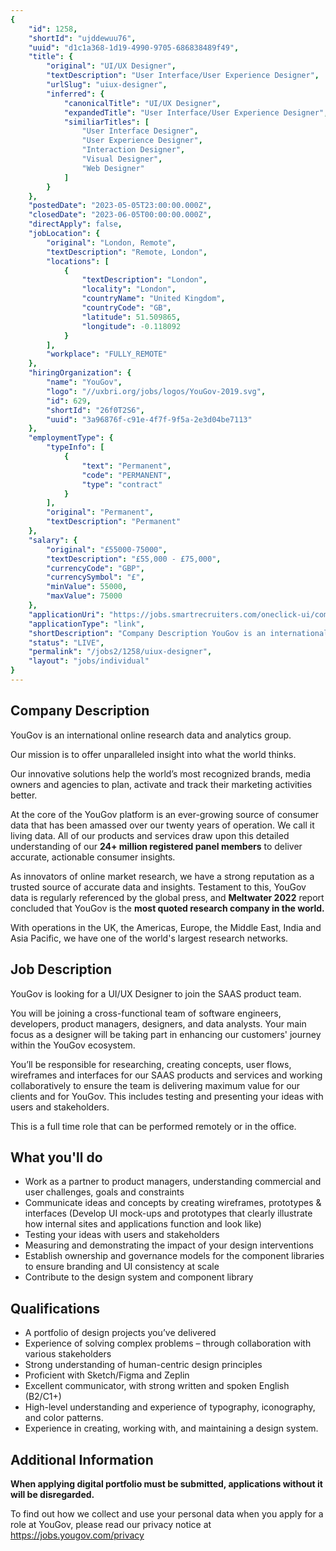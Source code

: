 ```yaml
---
{
	"id": 1258,
	"shortId": "ujddewuu76",
	"uuid": "d1c1a368-1d19-4990-9705-686838489f49",
	"title": {
		"original": "UI/UX Designer",
		"textDescription": "User Interface/User Experience Designer",
		"urlSlug": "uiux-designer",
		"inferred": {
			"canonicalTitle": "UI/UX Designer",
			"expandedTitle": "User Interface/User Experience Designer",
			"similiarTitles": [
				"User Interface Designer",
				"User Experience Designer",
				"Interaction Designer",
				"Visual Designer",
				"Web Designer"
			]
		}
	},
	"postedDate": "2023-05-05T23:00:00.000Z",
	"closedDate": "2023-06-05T00:00:00.000Z",
	"directApply": false,
	"jobLocation": {
		"original": "London, Remote",
		"textDescription": "Remote, London",
		"locations": [
			{
				"textDescription": "London",
				"locality": "London",
				"countryName": "United Kingdom",
				"countryCode": "GB",
				"latitude": 51.509865,
				"longitude": -0.118092
			}
		],
		"workplace": "FULLY_REMOTE"
	},
	"hiringOrganization": {
		"name": "YouGov",
		"logo": "//uxbri.org/jobs/logos/YouGov-2019.svg",
		"id": 629,
		"shortId": "26f0T2S6",
		"uuid": "3a96876f-c91e-4f7f-9f5a-2e3d04be7113"
	},
	"employmentType": {
		"typeInfo": [
			{
				"text": "Permanent",
				"code": "PERMANENT",
				"type": "contract"
			}
		],
		"original": "Permanent",
		"textDescription": "Permanent"
	},
	"salary": {
		"original": "£55000-75000",
		"textDescription": "£55,000 - £75,000",
		"currencyCode": "GBP",
		"currencySymbol": "£",
		"minValue": 55000,
		"maxValue": 75000
	},
	"applicationUri": "https://jobs.smartrecruiters.com/oneclick-ui/company/YouGov1/publication/aa501967-2c51-4b96-969d-dfa2b4c36d98?dcr_ci=YouGov1",
	"applicationType": "link",
	"shortDescription": "Company Description YouGov is an international online research data and analytics group. Our mission is to offer unparalleled insight into what the world thinks. Our innovative solutions help",
	"status": "LIVE",
	"permalink": "/jobs2/1258/uiux-designer",
	"layout": "jobs/individual"
}
---
```

<h2 id="company-description">Company Description</h2>
<p>YouGov is an international online research data and analytics group.</p>
<p>Our mission is to offer unparalleled insight into what the world thinks.</p>
<p>Our innovative solutions help the world’s most recognized brands, media owners and agencies to plan, activate and track their marketing activities better.</p>
<p>At the core of the YouGov platform is an ever-growing source of consumer data that has been amassed over our twenty years of operation. We call it living data. All of our products and services draw upon this detailed understanding of our <strong>24+ million registered panel members</strong> to deliver accurate, actionable consumer insights.</p>
<p>As innovators of online market research, we have a strong reputation as a trusted source of accurate data and insights. Testament to this, YouGov data is regularly referenced by the global press, and <strong>Meltwater 2022</strong> report concluded that YouGov is the <strong>most quoted research company in the world.</strong></p>
<p>With operations in the UK, the Americas, Europe, the Middle East, India and Asia Pacific, we have one of the world's largest research networks.</p>
<h2 id="job-description">Job Description</h2>
<p>YouGov is looking for a UI/UX Designer to join the SAAS product team.</p>
<p>You will be joining a cross-functional team of software engineers, developers, product managers, designers, and data analysts. Your main focus as a designer will be taking part in enhancing our customers' journey within the YouGov ecosystem.</p>
<p>You’ll be responsible for researching, creating concepts, user flows, wireframes and interfaces for our SAAS products and services and working collaboratively to ensure the team is delivering maximum value for our clients and for YouGov. This includes testing and presenting your ideas with users and stakeholders.</p>
<p>This is a full time role that can be performed remotely or in the office.</p>
<h2 id="what-youll-do">What you'll do</h2>
<ul>
<li>Work as a partner to product managers, understanding commercial and user challenges, goals and constraints  </li>
<li>Communicate ideas and concepts by creating wireframes, prototypes &amp; interfaces (Develop UI mock-ups and prototypes that clearly illustrate how internal sites and applications function and look like)</li>
<li>Testing your ideas with users and stakeholders</li>
<li>Measuring and demonstrating the impact of your design interventions</li>
<li>Establish ownership and governance models for the component libraries to ensure branding and UI consistency at scale </li>
<li>Contribute to the design system and component library</li>
</ul>
<h2 id="qualifications">Qualifications</h2>
<ul>
<li>A portfolio of design projects you’ve delivered</li>
<li>Experience of solving complex problems – through collaboration with various stakeholders</li>
<li>Strong understanding of human-centric design principles </li>
<li>Proficient with Sketch/Figma and Zeplin </li>
<li>Excellent communicator, with strong written and spoken English (B2/C1+) </li>
<li>High-level understanding and experience of typography, iconography, and color patterns.</li>
<li>Experience in creating, working with, and maintaining a design system.</li>
</ul>
<h2 id="additional-information">Additional Information</h2>
<p><strong>When applying digital portfolio must be submitted, applications without it will be disregarded.</strong></p>
<p>To find out how we collect and use your personal data when you apply for a role at YouGov, please read our privacy notice at <a href="https://jobs.yougov.com/privacy">https://jobs.yougov.com/privacy</a></p>

